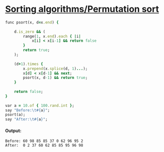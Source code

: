 [1]: http://rosettacode.org/wiki/Sorting_algorithms/Permutation_sort

# [Sorting algorithms/Permutation sort][1]

```ruby
func psort(x, d=x.end) {
 
    d.is_zero && (
        range(1, x.end).each { |i|
            x[i] < x[i-1] && return false
        }
        return true;
    );
 
    (d+1).times {
        x.prepend(x.splice(d, 1)...);
        x[d] < x[d-1] && next;
        psort(x, d-1) && return true;
    }
 
    return false;
}
 
var a = 10.of { 100.rand.int };
say "Before:\t#{a}";
psort(a);
say "After:\t#{a}";
```

#### Output:
```
Before: 60 98 85 85 37 0 62 96 95 2
After:  0 2 37 60 62 85 85 95 96 98
```
